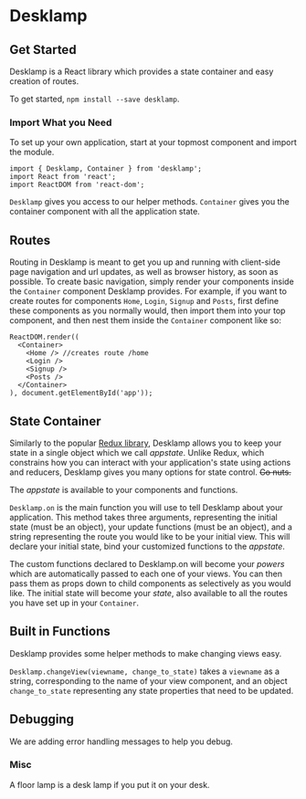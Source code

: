 # Desklamp
## Get Started

Desklamp is a React library which provides a state container and easy creation of routes. 

To get started, `npm install --save desklamp`. 

### Import What you Need

To set up your own application, start at your topmost component and import the module.

```
import { Desklamp, Container } from 'desklamp'; 
import React from 'react'; 
import ReactDOM from 'react-dom';
```
`Desklamp` gives you access to our helper methods. 
`Container` gives you the container component with all the application state.

## Routes

Routing in Desklamp is meant to get you up and running with client-side page navigation and url updates, as well as browser history, as soon as possible. To create basic navigation, simply render your components inside the `Container` component Desklamp provides. For example, if you want to create routes for components `Home`, `Login`, `Signup` and `Posts`, first define these components as you normally would, then import them into your top component, and then nest them inside the `Container` component like so:

```
ReactDOM.render((
  <Container>
    <Home /> //creates route /home
    <Login />
    <Signup />
    <Posts />
  </Container>
), document.getElementById('app'));
``` 

## State Container

Similarly to the popular [Redux library](https://github.com/reactjs/redux), Desklamp allows you to keep your state in a single object which we call _appstate_. 
Unlike Redux, which constrains how you can interact with your application's state using actions and reducers, Desklamp gives you many options for state control. ~~Go nuts.~~

The _appstate_ is available to your components and functions.

`Desklamp.on` is the main function you will use to tell Desklamp about your application. This method takes three arguments, representing the initial state (must be an object), your update functions (must be an object), and a string representing the route you would like to be your initial view. This will declare your initial state, bind your customized functions to the _appstate_.

The custom functions declared to Desklamp.on will become your _powers_ which are automatically passed to each one of your views. You can then pass them as props down to child components as selectively as you would like. The initial state will become your _state_, also available to all the routes you have set up in your `Container`.

## Built in Functions

Desklamp provides some helper methods to make changing views easy.

`Desklamp.changeView(viewname, change_to_state)` takes a `viewname` as a string, corresponding to the name of your view component, and an object `change_to_state` representing any state properties that need to be updated.

## Debugging
We are adding error handling messages to help you debug.

### Misc
A floor lamp is a desk lamp if you put it on your desk.